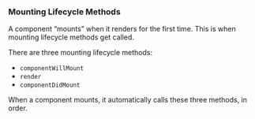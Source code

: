 ### Mounting Lifecycle Methods

A component “mounts” when it renders for the first time. This is when mounting lifecycle methods get called.

There are three mounting lifecycle methods:

* `componentWillMount`
* `render`
* `componentDidMount`

When a component mounts, it automatically calls these three methods, in order.